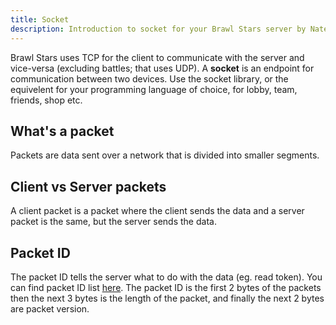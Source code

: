 ```yaml
---
title: Socket
description: Introduction to socket for your Brawl Stars server by Natesworks
---
```


Brawl Stars uses TCP for the client to communicate with the server and vice-versa (excluding battles; that uses UDP). A **socket** is an endpoint for communication between two devices. Use the socket library, or the equivelent for your programming language of choice, for lobby, team, friends, shop etc.

## What's a packet

Packets are data sent over a network that is divided into smaller segments.

## Client vs Server packets

A client packet is a packet where the client sends the data and a server packet is the same, but the server sends the data.

## Packet ID

The packet ID tells the server what to do with the data (eg. read token). You can find packet ID list [here](https://github.com/PeterHackz/documentations/wiki/%233-brawl-stars-messages-ids). The packet ID is the first 2 bytes of the packets then the next 3 bytes is the length of the packet, and finally the next 2 bytes are packet version.

